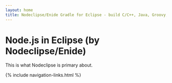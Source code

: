```yaml
---
layout: home
title: Nodeclipse/Enide Gradle for Eclipse - build C/C++, Java, Groovy, Android projects in Eclipse
---
```


# Node.js in Eclipse (by Nodeclipse/Enide)

<p></p>

This is what Nodeclipse is primary about.

{% include navigation-links.html %}
